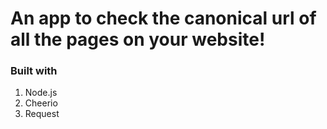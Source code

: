 # An app to check the canonical url of all the pages on your website!



### Built with
1. Node.js
2. Cheerio
3. Request